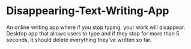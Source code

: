 # Disappearing-Text-Writing-App
An online writing app where if you stop typing, your work will disappear.
Desktop app that allows users to type and if they stop for more than 5 seconds, it should delete everything they've written so far.
